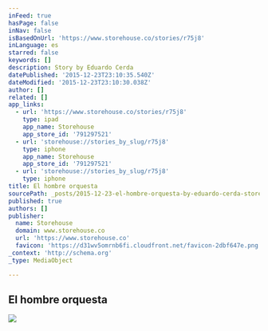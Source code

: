 ```yaml
---
inFeed: true
hasPage: false
inNav: false
isBasedOnUrl: 'https://www.storehouse.co/stories/r75j8'
inLanguage: es
starred: false
keywords: []
description: Story by Eduardo Cerda
datePublished: '2015-12-23T23:10:35.540Z'
dateModified: '2015-12-23T23:10:30.038Z'
author: []
related: []
app_links:
  - url: 'https://www.storehouse.co/stories/r75j8'
    type: ipad
    app_name: Storehouse
    app_store_id: '791297521'
  - url: 'storehouse://stories_by_slug/r75j8'
    type: iphone
    app_name: Storehouse
    app_store_id: '791297521'
  - url: 'storehouse://stories_by_slug/r75j8'
    type: iphone
title: El hombre orquesta
sourcePath: _posts/2015-12-23-el-hombre-orquesta-by-eduardo-cerda-storehouse.md
published: true
authors: []
publisher:
  name: Storehouse
  domain: www.storehouse.co
  url: 'https://www.storehouse.co'
  favicon: 'https://d31wv5omrnb6fi.cloudfront.net/favicon-2dbf647e.png'
_context: 'http://schema.org'
_type: MediaObject

---
```

<article style=""><h1>El hombre orquesta</h1><img src="https://d12oemfd9cl6ha.cloudfront.net/i/client_uploads/282565/7223A46E-81FC-495D-BB4F-7EF6817838CC.jpg?w=1024&amp;h=1024&amp;crop_mode=fit&amp;v=2" /></article>